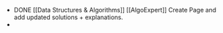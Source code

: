 - DONE [[Data Structures & Algorithms]] [[AlgoExpert]] Create Page and add updated solutions + explanations.
-